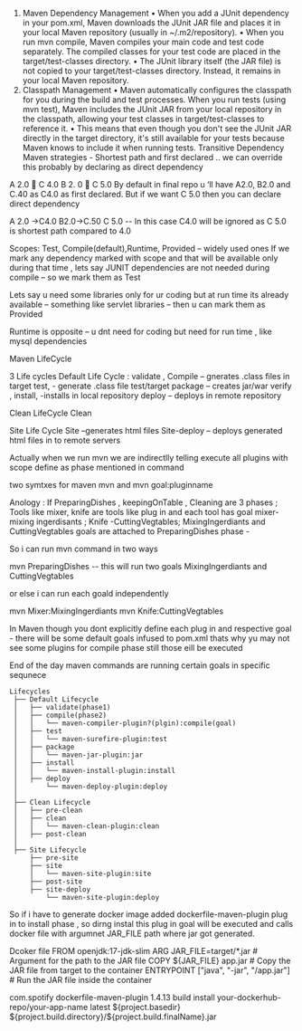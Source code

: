 1. Maven Dependency Management
•	When you add a JUnit dependency in your pom.xml, Maven downloads the JUnit JAR file and places it in your local Maven repository (usually in ~/.m2/repository).
•	When you run mvn compile, Maven compiles your main code and test code separately. The compiled classes for your test code are placed in the target/test-classes directory.
•	The JUnit library itself (the JAR file) is not copied to your target/test-classes directory. Instead, it remains in your local Maven repository.
2.  Classpath Management
•	Maven automatically configures the classpath for you during the build and test processes. When you run tests (using mvn test), Maven includes the JUnit JAR from your local repository in the classpath, allowing your test classes in target/test-classes to reference it.
•	This means that even though you don't see the JUnit JAR directly in the target directory, it's still available for your tests because Maven knows to include it when running tests.
Transitive Dependency
 Maven strategies -  Shortest path and first declared .. we can override this probably by declaring as direct dependency

A 2.0  C 4.0
B 2. 0  C 5.0
By default in final repo u ‘ll have A2.0, B2.0 and C.40 as C4.0 as first declared. But if we want C 5.0 then you can declare direct dependency 

A 2.0 ->C4.0
B2.0->C.50
C 5.0  -- In this case C4.0 will be ignored as C 5.0 is shortest path compared to 4.0

Scopes:
Test, Compile(default),Runtime, Provided – widely used ones
If we mark any dependency marked with scope and that will be available only during that time , lets say JUNIT dependencies are not needed during compile – so we mark them as Test

Lets say u need some libraries only for ur coding but at run time its already available – something like servlet libraries – then u can mark them as Provided

Runtime is opposite – u dnt need for coding but need for run time , like mysql dependencies

Maven LifeCycle

3 Life cycles
Default Life Cycle : 
validate , 
Compile – gnerates .class files in target 
test,  - generate .class file test/target
package – creates jar/war
verify ,
install, -installs in local repository 
deploy – deploys in remote repository 

Clean LifeCycle
Clean




Site Life Cycle
Site –generates html files
Site-deploy – deploys generated html files in to remote servers

Actually when we run mvn <pahse> we are indirectlly telling execute all plugins with scope define as phase mentioned in command 

two symtxes for maven mvn <phase>  and mvn goal:pluginname 

Anology : If PreparingDishes , keepingOnTable , Cleaning are 3 phases ; 
Tools like mixer, knife are tools like plug in and each tool has goal mixer-mixing ingerdisants ; Knife -CuttingVegtables;
MixingIngerdiants and CuttingVegtables goals are attached to PreparingDishes phase - 

So i can run mvn command in two ways

mvn PreparingDishes -- this will run two goals MixingIngerdiants and CuttingVegtables 

or else i can run each goald independently 

mvn Mixer:MixingIngerdiants
mvn Knife:CuttingVegtables

In Maven though you dont explicitly define each plug in and respective goal - there will be some default goals infused to pom.xml thats why yu may not see some plugins for compile phase still those eill be executed


End of the day maven commands are running certain goals in specific sequnece
```
Lifecycles
 ├── Default Lifecycle
 │   ├── validate(phase1)
 │   ├── compile(phase2)
 │   │   └── maven-compiler-plugin?(plgin):compile(goal)
 │   ├── test
 │   │   └── maven-surefire-plugin:test
 │   ├── package
 │   │   └── maven-jar-plugin:jar
 │   ├── install
 │   │   └── maven-install-plugin:install
 │   ├── deploy
 │       └── maven-deploy-plugin:deploy
 │
 ├── Clean Lifecycle
 │   ├── pre-clean
 │   ├── clean
 │   │   └── maven-clean-plugin:clean
 │   ├── post-clean
 │
 ├── Site Lifecycle
     ├── pre-site
     ├── site
     │   └── maven-site-plugin:site
     ├── post-site
     ├── site-deploy
         └── maven-site-plugin:deploy

```
So if i have to generate docker image  added dockerfile-maven-plugin plug in to install phase , so dirng instal this plug in goal will be executed and calls docker file with argumnet JAR_FILE path where jar got generated.

Dcoker file
FROM openjdk:17-jdk-slim
ARG JAR_FILE=target/*.jar  # Argument for the path to the JAR file
COPY ${JAR_FILE} app.jar  # Copy the JAR file from target to the container
ENTRYPOINT ["java", "-jar", "/app.jar"]  # Run the JAR file inside the container


<build>
    <plugins>
        <plugin>
            <groupId>com.spotify</groupId>
            <artifactId>dockerfile-maven-plugin</artifactId>
            <version>1.4.13</version>
            <executions>
                <execution>
                    <goals>
                        <goal>build</goal> <!-- Builds the Docker image -->
                    </goals>
                    <phase>install</phase> <!-- Runs during install phase -->
                </execution>
            </executions>
            <configuration>
                <repository>your-dockerhub-repo/your-app-name</repository> <!-- Repository on DockerHub -->
                <tag>latest</tag> <!-- Tag the image as 'latest' -->
                <dockerfileDir>${project.basedir}</dockerfileDir> <!-- Path to Dockerfile -->
                <buildArgs>
                    <JAR_FILE>${project.build.directory}/${project.build.finalName}.jar</JAR_FILE> <!-- Path to the jar -->
                </buildArgs>
            </configuration>
        </plugin>
    </plugins>
</build>
